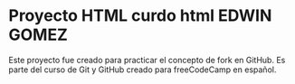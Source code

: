 # Proyecto HTML curdo html EDWIN GOMEZ

Este proyecto fue creado para practicar el concepto de fork en GitHub. Es parte del curso de Git y GitHub creado para freeCodeCamp en español.
